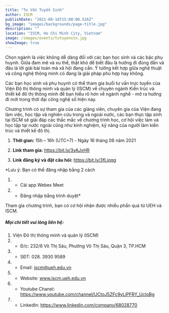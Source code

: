```yaml
---
title: "Tư Vấn Tuyển Sinh"
author: ISCM
publishDate: "2021-08-16T15:00:00.526Z"
bg_image: "images/backgrounds/page-title.jpg"
description: ""
location: "ISCM, Ho Chi Minh City, Vietnam"
image: /images/events/tvtuyensin.jpg
showImage: true
---
```


<!--StartFragment-->


Chọn ngành là việc không dễ dàng đối với các bạn học sinh và các bậc phụ huynh. Giữa đam mê và xu thế, thật khó để biết đâu là hướng đi đúng đắn và đâu là lời giải bài toán mà xã hội đang cần. Ý tưởng kết hợp giữa nghệ thuật và công nghệ thông minh có đang là giải pháp phù hợp hay không.

Các bạn học sinh và phụ huynh có thể tham gia buổi tư vấn trực tuyến của Viện Đô thị thông minh và quản lý (ISCM) về chuyên ngành Kiến trúc và thiết kế đô thị thông minh để bạn hiểu rõ hơn về ngành nghề - mở ra hướng đi mới trong thời đại công nghệ số hiện nay.

Chương trình có sự tham gia của các giảng viên, chuyên gia của Viện đang làm việc, học tập và nghiên cứu trong và ngoài nước, các bạn thực tập sinh tại ISCM sẽ giải đáp các thắc mắc về chương trình học, cơ hội việc làm và học tập tại nước ngoài cũng như kinh nghiệm, kỹ năng của người làm kiến trúc và thiết kế đô thị.

1. **Thời gian:** 15h – 16h (UTC+7) - Ngày 16 tháng 08 năm 2021

1. **Link tham gia:** https://bit.ly/3yAJxHR

1. **Link đăng ký và đặt câu hỏi:** https://bit.ly/3fLjqqg

*Lưu ý: Bạn có thể đăng nhập bằng 2 cách
1. - Cài app Webex Meet
1. - Đăng nhập bằng trình duyệt*

Tham gia chương trình, bạn có cơ hội nhận được nhiều phần quà từ UEH và ISCM.

##### Mọi chi tiết vui lòng liên hệ:
1. Viện Đô thị thông minh và quản lý (ISCM)
2. * Đ/c: 232/6 Võ Thị Sáu, Phường Võ Thị Sáu, Quận 3, TP.HCM
3. * SĐT: 028. 3930 9589
4. * Email: iscm@ueh.edu.vn
4. * Website: www.iscm.ueh.edu.vn
5. * Youtube Chanel: https://www.youtube.com/channel/UCtoJ5ZFc9yLiPFRY_UcIoBg
6. * LinkedIn: https://www.linkedin.com/company/68028770
<!--EndFragment-->
